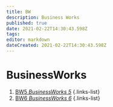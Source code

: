 ```yaml
---
title: BW
description: Business Works
published: true
date: 2021-02-22T14:30:43.598Z
tags: 
editor: markdown
dateCreated: 2021-02-22T14:30:43.598Z
---
```


# BusinessWorks

1. [BW5 *BusinessWorks 5*](/training/integration/tibco/bw/5)
{.links-list}
2. [BW6 *BusinessWorks 6*](/training/integration/tibco/bw/6)
{.links-list}